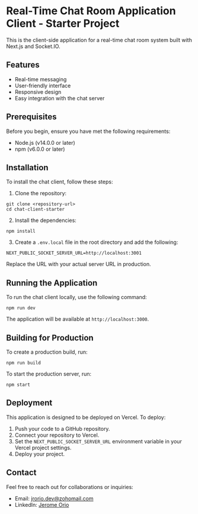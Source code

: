 # Real-Time Chat Room Application Client - Starter Project

This is the client-side application for a real-time chat room system built with Next.js and Socket.IO.

## Features

- Real-time messaging
- User-friendly interface
- Responsive design
- Easy integration with the chat server

## Prerequisites

Before you begin, ensure you have met the following requirements:

- Node.js (v14.0.0 or later)
- npm (v6.0.0 or later)

## Installation

To install the chat client, follow these steps:

1. Clone the repository:
```
git clone <repository-url>
cd chat-client-starter
```

2. Install the dependencies:
```
npm install
```

3. Create a `.env.local` file in the root directory and add the following:
```
NEXT_PUBLIC_SOCKET_SERVER_URL=http://localhost:3001
```
Replace the URL with your actual server URL in production.

## Running the Application

To run the chat client locally, use the following command:

```
npm run dev
```

The application will be available at `http://localhost:3000`.

## Building for Production

To create a production build, run:

```
npm run build
```

To start the production server, run:

```
npm start
```

## Deployment

This application is designed to be deployed on Vercel. To deploy:

1. Push your code to a GitHub repository.
2. Connect your repository to Vercel.
3. Set the `NEXT_PUBLIC_SOCKET_SERVER_URL` environment variable in your Vercel project settings.
4. Deploy your project.

## Contact

Feel free to reach out for collaborations or inquiries:
* Email: [jrorio.dev@zohomail.com](mailto:jrorio.dev@zohomail.com)
* LinkedIn: [Jerome Orio](https://www.linkedin.com/in/jerome-orio-dev)